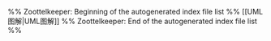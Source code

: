 %% Zoottelkeeper: Beginning of the autogenerated index file list  %%
 [[UML图解|UML图解]]
%% Zoottelkeeper: End of the autogenerated index file list  %%

